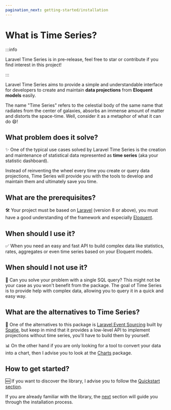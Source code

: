 ```yaml
---
pagination_next: getting-started/installation
---
```


# What is Time Series?

:::info

Laravel Time Series is in pre-release, feel free to star or contribute if you find interest in this project!

:::

Laravel Time Series aims to provide a simple and understandable interface for developers to create and maintain **data projections** from **Eloquent models** easily.

The name "Time Series" refers to the celestial body of the same name that radiates from the center of galaxies, absorbs an immense amount of matter and distorts the space-time. Well, consider it as a metaphor of what it can do 😄!

## What problem does it solve?

✨ One of the typical use cases solved by Laravel Time Series is the creation and maintenance of statistical data represented as **time series** (aka your statistic dashboard).

Instead of reinventing the wheel every time you create or query data projections, Time Series will provide you with the tools to develop and maintain them and ultimately save you time.

## What are the prerequisites?

🛠 Your project must be based on [Laravel](https://laravel.com) (version 8 or above), you must have a good understanding of the framework and especially [Eloquent](https://laravel.com/docs/8.x/eloquent).

## When should I use it?

✅ When you need an easy and fast API to build complex data like statistics, rates, aggregates or even time series based on your Eloquent models.

## When should I not use it?

🚫 Can you solve your problem with a single SQL query? This might not be your case as you won't benefit from the package. The goal of Time Series is to provide help with complex data, allowing you to query it in a quick and easy way.

## What are the alternatives to Time Series?

💎 One of the alternatives to this package is [Laravel Event Sourcing](https://github.com/spatie/laravel-event-sourcing) built by [Spatie](https://spatie.be), but keep in mind that it provides a low-level API to implement projections without time series, you'll have to build them by yourself.

📊 On the other hand if you are only looking for a tool to convert your data into a chart, then I advise you to look at the [Charts](https://github.com/Chartisan/Charts) package.

## How to get started?

🆕 If you want to discover the library, I advise you to follow the [Quickstart section](/quickstart).

If you are already familiar with the library, the [next](/getting-started/installation) section will guide you through the installation process.
